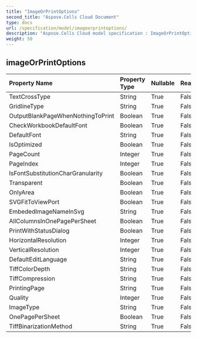 ```yaml
---
title: "ImageOrPrintOptions"
second_title: "Aspose.Cells Cloud Document"
type: docs
url: /specification/model/imageorprintoptions/
description: "Aspose.Cells Cloud model specification : ImageOrPrintOptions. Effortlessly handle Excel and other spreadsheet documents with features like opening, generating, editing, splitting, merging, comparing, and converting."
weight: 50
---
```


## **imageOrPrintOptions**

 

| Property Name | Property Type | Nullable |  ReadOnly | DefaultValue | Description | 
| :- | :- | :- |:- |  :- | :- |
| TextCrossType | String | True |  False |  | TextCrossType |  
| GridlineType | String | True |  False |  | GridlineType |  
| OutputBlankPageWhenNothingToPrint | Boolean | True |  False |  |  |  
| CheckWorkbookDefaultFont | Boolean | True |  False |  |  |  
| DefaultFont | String | True |  False |  |  |  
| IsOptimized | Boolean | True |  False |  |  |  
| PageCount | Integer | True |  False |  |  |  
| PageIndex | Integer | True |  False |  |  |  
| IsFontSubstitutionCharGranularity | Boolean | True |  False |  |  |  
| Transparent | Boolean | True |  False |  |  |  
| OnlyArea | Boolean | True |  False |  |  |  
| SVGFitToViewPort | Boolean | True |  False |  |  |  
| EmbededImageNameInSvg | String | True |  False |  |  |  
| AllColumnsInOnePagePerSheet | Boolean | True |  False |  |  |  
| PrintWithStatusDialog | Boolean | True |  False |  |  |  
| HorizontalResolution | Integer | True |  False |  |  |  
| VerticalResolution | Integer | True |  False |  |  |  
| DefaultEditLanguage | String | True |  False |  | DefaultEditLanguage |  
| TiffColorDepth | String | True |  False |  | ColorDepth |  
| TiffCompression | String | True |  False |  | TiffCompression |  
| PrintingPage | String | True |  False |  | PrintingPageType |  
| Quality | Integer | True |  False |  |  |  
| ImageType | String | True |  False |  | ImageType |  
| OnePagePerSheet | Boolean | True |  False |  |  |  
| TiffBinarizationMethod | String | True |  False |  | ImageBinarizationMethod |  

